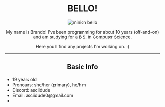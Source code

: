 <div align="center">
    <h1>BELLO!</h1>
    <img src="http://i.makeagif.com/media/7-17-2015/gqAR_z.gif" alt="minion bello">
    <p>My name is Brando! I've been programming for about 10 years (off-and-on) and am studying for a B.S. in Computer Science.</p>
    <p>Here you'll find any projects I'm working on. :)</p>
    <hr>
    <h2>Basic Info</p>
</div>
<ul>
        <li>19 years old</li>
        <li>Pronouns: she/her (primary), he/him</li>
        <li>Discord: asciidude</li>
        <li>Email: asciidude0@gmail.com<li>
    </ul>